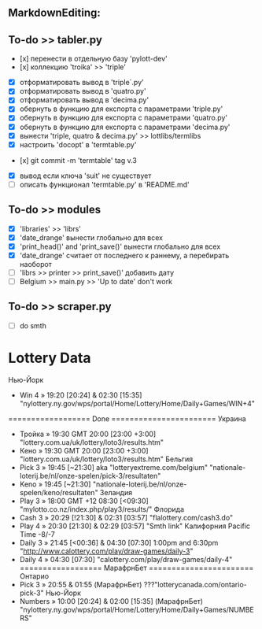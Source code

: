 MarkdownEditing:
---------------

  ## To-do >> tabler.py
  - [х] перенести в отдельную базу 'pylott-dev'
  - [х] коллекцию 'troika' >> 'triple'
  - [x] отформатировать вывод в 'triple`.py'
  - [x] отформатировать вывод в 'quatro.py'
  - [x] отформатировать вывод в 'decima.py'
  - [x] обернуть в функцию для експорта с параметрами 'triple.py'
  - [x] обернуть в функцию для експорта с параметрами 'quatro.py'
  - [x] обернуть в функцию для експорта с параметрами 'decima.py'
  - [x] вынести 'triple, quatro & decima.py' >> lottlibs/termlibs
  - [x] настроить 'docopt' в 'termtable.py'
  - [х] git commit -m 'termtable' tag v.3
  - [x] вывод если ключа 'suit' не существует 
  - [ ] описать функционал 'termtable.py' в 'README.md'
  
  ## To-do >> modules
  - [x] 'libraries' >> 'librs'
  - [x] 'date_drange' вынести глобально для всех
  - [x] 'print_head()' and 'print_save()' вынести глобально для всех
  - [x] 'date_drange' считает от последнего к раннему, а перебирать наоборот
  - [ ] 'librs >> printer >> print_save()' добавить дату
  - [ ] Belgium >> main.py >> 'Up to date' don't work

  ## To-do >> scraper.py
  - [ ] do smth

Lottery Data 
====================================================
Нью-Йорк
  - Win 4   » 19:20 [20:24] & 02:30 [15:35]
    "nylottery.ny.gov/wps/portal/Home/Lottery/Home/Daily+Games/WIN+4"

==================  Done  =======================
Украина
  - Тройка » 19:30 GMT 20:00 [23:00 +3:00]
    "lottery.com.ua/uk/lottery/loto3/results.htm"
  - Кено   » 19:30 GMT 20:00 [23:00 +3:00]
    "lottery.com.ua/uk/lottery/loto3/results.htm"
Бельгия
  - Pick 3 » 19:45 [~21:30] aka "lotteryextreme.com/belgium"
    "nationale-loterij.be/nl/onze-spelen/pick-3/resultaten"
  - Keno » 19:45 [~21:30]
    "nationale-loterij.be/nl/onze-spelen/keno/resultaten"
Зеландия
  - Play 3 » 18:00 GMT +12 08:30 [<09:30]
    "mylotto.co.nz/index.php/play3/results/"
Флорида
  - Cash 3 » 20:29 [!21:30] & 02:31 [03:57]
    "flalottery.com/cash3.do"
  - Play 4 » 20:30 [21:30] & 02:29 [03:57]
    "Smth link"
Калифорния Pacific Time -8/-7
  - Daily 3 » 21:45 [<00:36] & 04:30 [07:30]
    1:00pm and 6:30pm 
    "http://www.calottery.com/play/draw-games/daily-3"
  - Daily 4 » 04:30 [07:30]
    "calottery.com/play/draw-games/daily-4"
==================  МарафрнБет  =======================
Онтарио
  - Pick 3 » 20:55 & 01:55 (МарафрнБет)
    ???"lotterycanada.com/ontario-pick-3"
Нью-Йорк
  - Numbers » 10:00 [20:24] & 02:00 [15:35] (МарафрнБет)
    "nylottery.ny.gov/wps/portal/Home/Lottery/Home/Daily+Games/NUMBERS"